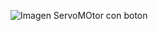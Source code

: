 
![Imagen ServoMOtor con boton](https://user-images.githubusercontent.com/106613752/224200445-d77486d0-a666-4100-9169-cc3e248e2225.png)
